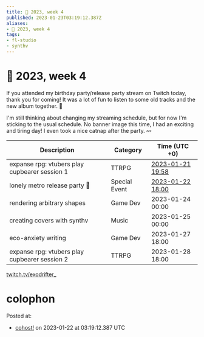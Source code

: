 ```yaml
---
title: 📅 2023, week 4
published: 2023-01-23T03:19:12.387Z
aliases:
- 📅 2023, week 4
tags:
- fl-studio
- synthv
---
```


# 📅 2023, week 4

If you attended my birthday party/release party stream on Twitch today, thank you for coming! It was a lot of fun to listen to some old tracks and the new album together. 💖

I'm still thinking about changing my streaming schedule, but for now I'm sticking to the usual schedule. No banner image this time, I had an exciting and tiring day! I even took a nice catnap after the party. 💤

|Description|Category|Time (UTC +0)|
|---|---|---|
|expanse rpg: vtubers play cupbearer session 1|TTRPG|[2023-01-21 19:58](https://vods.exodrifter.space/2023/01/21/1958)|
|lonely metro release party 🎵|Special Event|[2023-01-22 18:00](https://vods.exodrifter.space/2023/01/22/1752)|
|rendering arbitrary shapes|Game Dev|2023-01-24 00:00|
|creating covers with synthv|Music|2023-01-25 00:00|
|eco-anxiety writing|Game Dev|2023-01-27 18:00|
|expanse rpg: vtubers play cupbearer session 2|TTRPG|2023-01-28 18:00|

[twitch.tv/exodrifter_](https://twitch.tv/exodrifter_)

# colophon

Posted at:
- [cohost!](https://cohost.org/exodrifter/post/892080-2023-week-4) on 2023-01-22 at 03:19:12.387 UTC
